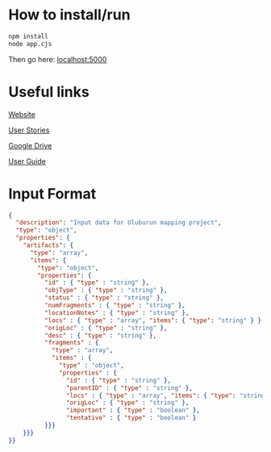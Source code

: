 # How to install/run

~~~sh
npm install
node app.cjs
~~~

Then go here: [localhost:5000](localhost:5000)

# Useful links

[Website](kaltag1925.github.io)

[User Stories](https://docs.google.com/document/d/1I1vr9eFYHYX-6HpOVjLMBmy1yX75cQWj7ELIRjTYFyI/edit?usp=sharing)

[Google Drive](https://drive.google.com/file/d/1123-OkrgLOjJL_gHSwlRZk0zlLD-ZgD9/view?usp=sharing)

[User Guide](https://docs.google.com/document/d/19VjY2Gr94Yhe_Sr8lX2hm3SVmbmiNEuvnQXIWcK6C6Q/edit?usp=sharing)

# Input Format

```JSON
{
  "description": "Input data for Uluburun mapping project",
  "type": "object",
  "properties": {
    "artifacts": {
      "type": "array",
      "items": {
        "type": "object",
        "properties": {
          "id" : { "type" : "string" },
          "objType" : { "type" : "string" },
          "status" : { "type" : "string" },
          "numFragments" : { "type" : "string" },
          "locationNotes" : { "type" : "string" },
          "locs" : { "type" : "array", "items": { "type": "string" } },
          "origLoc" : { "type" : "string" },
          "desc" : { "type" : "string" },
          "fragments" : {
            "type" : "array",
            "items" : { 
              "type" : "object",
              "properties" : {
                "id" : { "type" : "string" },
                "parentID" : { "type" : "string" },
                "locs" : { "type" : "array", "items": { "type": "string" } },
                "origLoc" : { "type" : "string" },
                "important" : { "type" : "boolean" },
                "tentative" : { "type" : "boolean" }
          }}}
    }}}
}}
```
